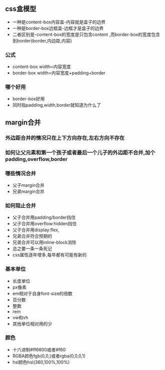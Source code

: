 ## css盒模型
* 一种是content-box内容盒-内容就是盒子的边界
* 一种是border-box边框盒-边框才是盒子的边界
* 二者区别是-content-box的宽度是只包含content  ,而border-box的宽度包含到border(border,内边距,内容)
### 公式
* content-box width=内容宽度
* border-box width=内容宽度+padding+border

### 哪个好用
* border-box好用
* 同时指padding,width,border就知道为什么了
## margin合并
### 外边距合并的情况只在上下方向存在,左右方向不存在
### 如何让父元素和第一个孩子或者最后一个儿子的外边距不合并,加个padding,overflow,border
### 哪些情况合并
* 父子margin合并
* 兄弟margin合并
### 如何阻止合并
* 父子合并用padding/border挡住
* 父子合并用overflow:hidden挡住
* 父子合并用display:flex,
* 兄弟合并符合预期的
* 兄弟合并可以用inline-block消除
* 总之要一条一条死记
* css属性逐年增多,每年都有可能有新的

### 基本单位
* 长度单位
* px像素
* em相对于自身font-size的倍数
* 百分数
* 整数
* rem
* vw和vh
* 其他单位相对用的少

### 颜色
* 十六进制#ff6600或者#f60
* RGBA颜色fgb(0,0,)或者rgba(0,0,0,1)
* hsl颜色hsl(360,100%,100%)
